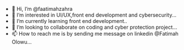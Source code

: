 - 👋 Hi, I’m @faatimahzahra
- 👀 I’m interested in UI/UX,front end development and cybersecurity...
- 🌱 I’m currently learning front end development..
- 💞️ I’m looking to collaborate on coding and cyber protection project...
- 📫 How to reach me is by sending me message on linkedin @Fatimah Olowu...

<!---
faatimahzahra/faatimahzahra is a ✨ special ✨ repository because its `README.md` (this file) appears on your GitHub profile.
You can click the Preview link to take a look at your changes.
--->
